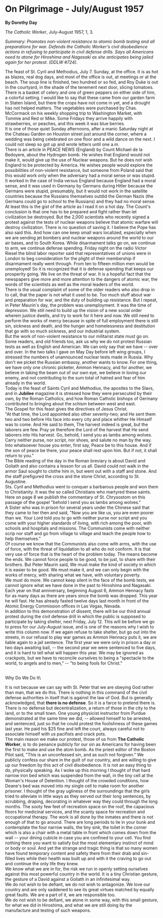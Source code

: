On Pilgrimage - July/August 1957
================================

**By Dorothy Day**

*The Catholic Worker*, July-August 1957, 1, 3.

*Summary: Promotes non-violent resistance to atomic bomb testing and all
preparations for war. Defends the Catholic Worker's civil disobedience
actions in refusing to participate in civil defense drills. Says all
Americans need to atone for Hiroshima and Nagasaki as she anticipates
being jailed again for her protest. (DDLW \#724).*

The feast of St. Cyril and Methodius, July 7. Sunday, at the office. It
is as hot as blazes, real dog days, and most of the office is out, at
meetings or at the beach. The soup line is finished, two hundred or so
fed, and Roy Duke is out in the courtyard, in the shade of the tenement
next door, slicing tomatoes. There is a basket of celery and one of
green peppers on either side of him, a colorful setting. I would like to
say that these came from our garden farm in Staten Island, but there the
crops have not come in yet, and a drought has not helped matters. The
vegetables were purchased by Chas. McCormack on his weekly shopping trip
to Washington Market, with Tommie and Red or Mike. Some Fridays they
arrive happily with strawberries, or peaches, and this week it was blue
berries.\
 It is one of those quiet Sunday afternoons, after a manic Saturday
night at the Chateau Garden on Houston street just around the corner,
where a wedding was being celebrated on one floor and a wild dance on
the next. I could not sleep so got up and wrote letters until one a.m.\
 There is an article in PEACE NEWS (England) by Count Michael de la
Bedoyere, about the Hydrogen bomb. He wishes that England would not make
it, would give up the use of Nuclear weapons. But he does not wish
England to be protected by America. He wishes people would explore the
possibilities of non-violent resistance, but someone from Poland said
that this would work only when the adversary had a moral sense or was
stupid. It worked in the case of India versus England because England
had a moral sense, and it was used in Germany by Germans during Hitler
because the Germans were stupid, presumably, but it would not work in
the satellite countries because the Russians themselves outdid the
German Nazis (the Germans could go to school to the Russians) and they
had no moral sense.\
 At least this is the gist of the article as I read it on a hot day. The
Count's conclusion is that one has to be prepared and fight rather than
let civilization be destroyed. But the 2,000 scientists who recently
signed a protest against the tests of nuclear weapons believe that
atomic warfare will destroy civilization. There is no question of saving
it. I believe the Pope has also said this. And how can one keep small
wars localized, especially when we are sending jet bombers and nuclear
weapons around the world to our air bases, and to South Korea. While
disarmament talks go on, we continue to arm, we continue defense
spending. Friday night on the radio Victor Riesel the blind labor
reporter said that representatives of unions were in London to beg
consideration for the plight of their membership if disarmament really
went through. From ten to fifteen million men would be unemployed! So it
is recognized that it is defense spending that keeps our prosperity
going. We live on the threat of war. It is a hopeful fact that the
newspapers give more and more attention to the dangers of atomic war,
the words of the scientists as well as the moral leaders of the world.\
 There is the usual complaint of some of the older readers who also drop
in to call, that the paper is not what it used to be. Too much stuff
about war and preparation for war, and the duty of building up
resistance. But I repeat, in Peter Maurin's day, the problem was
unemployment. It was the time of depression. We still need to build up
the vision of a new social order wherein justice dwells, and try to work
for it here and now. We still need to perform the works of mercy because
in spite of full employment there is still sin, sickness and death, and
the hunger and homelessness and destitution that go with so much
sickness, and our industrial system.\
 But the work of non-violent resistance to our militarist state must go
on. Some readers, and old friends too, ask us why we do not protest
Russian tests as well as English and American. We can only say that we
have -- over and over. In the two talks I gave on May Day before left
wing groups, I stressed the numbers of unannounced nuclear tests made in
Russia. Why don't we picket the Russian embassy, another wants to know.
For one thing, we have only one chronic picketer, Ammon Hennacy, and for
another, we believe in taking the beam out of our own eye, we believe in
loving our enemy, and not contributing to the sum total of hatred and
fear of him already in the world.\
 Today is the feast of Saints Cyril and Methodius, the apostles to the
Slavs, and in **Jubilee** magazine it is stressed how they were
persecuted by their own, by the Roman Catholics, and how Roman Catholic
bishops of Germany contributed to bringing about the schism between west
and east.\
 The Gospel for this feast gives the directives of Jesus Christ.\
 "At that time, the Lord appointed also other seventy-two; and He sent
them two and two before His face into every city and place whither He
Himself was to come. And He said to them, The harvest indeed is great,
but the laborers are few. Pray ye therefore the Lord of the harvest that
He send laborers into His harvest. Go, behold, I send you as lambs among
wolves. Carry neither purse, nor script, nor shoes, and salute no man by
the way. Into whatsoever house you enter, first say, Peace be to this
house. And if the son of peace be there, your peace shall rest upon him.
But if not, it shall return to you."\
 The Bible reading of the day in the Roman breviary is about David and
Goliath and also contains a lesson for us all. David could not walk in
the armor Saul sought to clothe him in, but went out with a staff and
stone. And the staff prefigured the cross and the stone Christ,
according to St. Augustine.\
 Sts. Cyril and Methodius went to conquer a barbarous people and won
them to Christianity. It was the so called Christians who martyred these
saints.\
 Here on page 8 we publish the commentary of St. Chrysostom on this
passage of the gospel "behold I send you as lambs among wolves."\
 A Sister who was in prison for several years under the Chinese said
that they came to her then and said, "Now you are like us, you are even
poorer than we. Your Lord told you to go with neither purse nor script
and you come with your higher standards of living, with rich among the
poor, with schools and hospitals and missions. The Communists come with
neither scrip nor staff and go from village to village and teach the
people how to help themselves."\
 Of course we know that the Communists also come with arms, with the use
of force, with the threat of liquidation to all who do not conform. It
is that very use of force that is the heart of the problem today. The
means become the ends. We cannot force people to be good, to be just, to
share with their brothers. But Peter Maurin said, We must make the kind
of society in which it is easier to be good. We must make it, and we can
only begin with the works of mercy, with sharing what we have, with
voluntary poverty.\
 We must do more. We cannot keep silent in the face of the bomb tests,
we cannot ignore what we have done in the past to Hiroshima and
Nagasaki. Each year on that anniversary, beginning August 6, Ammon
Hennacy fasts for as many days as there are years since the bomb was
dropped. This year he will fast. He has already fasted twelve days last
month in front of the Atomic Energy Commission offices in Las Vegas,
Nevada.\
 In addition to this demonstration of dissent, there will be our third
annual protest during the civil defense drill in which the public is
supposed to participate by taking shelter, next Friday, July 12. This
will be before we go to press for our July-August issue, and is one of
the reasons why I wish to write this column now. If we again refuse to
take shelter, but go out into the streets, in our refusal to play war
games as Ammon Hennacy puts it, we are liable again to a jail sentence.
The first year we were only in prison a day or two days awaiting bail,
-- the second year we were sentenced to five days, and it is hard to
tell what will happen this year. We may be ignored as crackpots, but we
have to reconcile ourselves to being a "spectacle to the world, to
angels and to men," -- "to being fools for Christ."

\
 Why Do We Do It\

It is not because we can say with St. Peter that we are obeying God
rather than man, that we do this. There is nothing in this command of
the civil defense authorities in itself that is against the law of God.
But is generally acknowledged, that **there is no defense**. So it is a
farce to pretend there is. There is no defense but decentralization, a
return of those in the city to the land, or to the small town. One young
physicist instructor from Purdue demonstrated at the same time we did,
-- allowed himself to be arrested, and sentenced, just so that he could
protest the foolishness of these games last year. He paid his \$25 fine
and left the court, always careful not to associate himself with us
pacifists and crack pots.\
 The main reason we make our protest, those of us from **The Catholic
Worker**, is to do penance publicly for our sin as Americans for having
been the first to make and use the atom bomb. As the priest editor of
the Boston Pilot said, "This is an unconfessed sin, and as such not
forgiven." We publicly confess our share in the guilt of our country,
and are willing to give up our freedom by this act of civil
disobedience. It is not an easy thing to do, physically speaking. As I
woke up this morning I thought of that hard narrow iron bed which was
suspended from the wall, in the tiny cell at the Woman's House of
Detention. I thought of the crowded conditions, how Deane's bed was
moved into my single cell to make room for another prisoner. I thought
of the gray ugliness of the surroundings that the girls tried to
alleviate in little ways as they served out their long sentences, by
scrubbing, draping, decorating in whatever way they could through the
long months. The sooty few feet of recreation space on the roof, the
capacious floors for medicinal services, and the scanty space for
recreation and occupational therapy. The work is all done by the inmates
and there is not enough of that to go around. There are long periods to
lie in your bunk and contemplate the four narrow walls, the tiny sink,
the toilet in the corner which is also a chair with a metal table in
front which comes down from the wall -- your dining cubicle in case you
are confined to your cell. You find nothing there you want to satisfy
but the most elementary instinct of mind or body or soul. And yet the
strange and tragic thing is that so many women have found temporary
content and safety there from their drab and sin-filled lives while
their health was built up and with it the craving to go out and continue
the only life they knew.\
 We know what we are in for, the risk we run in openly setting ourselves
against this most powerful country in the world. It is a tiny Christian
gesture, the gesture of a David against a Goliath in an infinitesimal
way.\
 We do not wish to be defiant, we do not wish to antagonize. We love our
country and are only saddened to see its great virtues matched by
equally great faults. We are a part of it, we are responsible too.\
 We do not wish to be defiant, we atone in some way, with this small
gesture, for what we did in Hiroshima, and what we are still doing by
the manufacture and testing of such weapons.
